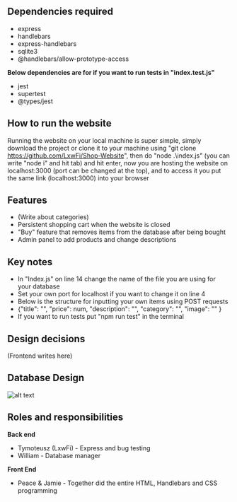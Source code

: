## Dependencies required
 
* express
* handlebars 
* express-handlebars
* sqlite3
* @handlebars/allow-prototype-access

**Below dependencies are for if you want to run tests in "index.test.js"**

* jest
* supertest
* @types/jest

## How to run the website

Running the website on your local machine is super simple, simply download the project or clone it to your machine using "git clone https://github.com/LxwFi/Shop-Website", then do "node .\index.js" (you can write "node i" and hit tab) and hit enter, now you are hosting the website on localhost:3000 (port can be changed at the top), and to access it you put the same link (localhost:3000) into your browser

## Features

* (Write about categories)
* Persistent shopping cart when the website is closed
* "Buy" feature that removes items from the database after being bought
* Admin panel to add products and change descriptions

## Key notes

* In "Index.js" on line 14 change the name of the file you are using for your database
* Set your own port for localhost if you want to change it on line 4
* Below is the structure for inputting your own items using POST requests
*   {"title": "",  "price": num,   "description": "",   "category": "",   "image": ""  }
* If you want to run tests put "npm run test" in the terminal


## Design decisions

(Frontend writes here)

## Database Design

![alt text](https://i.ibb.co/jgLFYHP/diagram.png)

## Roles and responsibilities 

**Back end**
* Tymoteusz (LxwFi) - Express and bug testing
* William - Database manager

**Front End**
* Peace & Jamie - Together did the entire HTML, Handlebars and CSS programming



